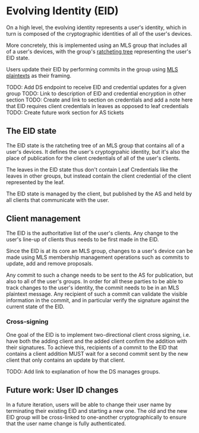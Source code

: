 # Evolving Identity (EID)

On a high level, the evolving identity represents a user's identity, which in turn is composed of the cryptographic identities of all of the user's devices.

More concretely, this is implemented using an MLS group that includes all of a user's devices, with the group's [ratcheting tree](https://www.ietf.org/archive/id/draft-ietf-mls-protocol-16.html#name-ratchet-tree-concepts) representing the user's EID state.

Users update their EID by performing commits in the group using [MLS plaintexts](https://www.ietf.org/archive/id/draft-ietf-mls-protocol-16.html#name-message-framing) as their framing.


TODO: Add DS endpoint to receive EID and credential updates for a given group
TODO: Link to description of EID and credential encryption in other section
TODO: Create and link to section on credentials and add a note here that EID requires client credentials in leaves as opposed to leaf credentials
TODO: Create future work section for AS tickets

## The EID state

The EID state is the ratcheting tree of an MLS group that contains all of a user's devices. It defines the user's cryptogrpahic identity, but it's also the place of publication for the client credentials of all of the user's clients.

The leaves in the EID state thus don't contain Leaf Credentials like the leaves in other groups, but instead contain the client credential of the client represented by the leaf.

The EID state is managed by the client, but published by the AS and held by all clients that communicate with the user.


## Client management

The EID is the authoritative list of the user's clients. Any change to the user's line-up of clients thus needs to be first made in the EID.

Since the EID is at its core an MLS group, changes to a user's device can be made using MLS membership management operations such as commits to update, add and remove proposals.

Any commit to such a change needs to be sent to the AS for publication, but also to all of the user's groups. In order for all these parties to be able to track changes to the user's identity, the commit needs to be in an MLS plaintext message. Any recipient of such a commit can validate the visible information in the commit, and in particular verify the signature against the current state of the EID.

### Cross-signing

One goal of the EID is to implement two-directional client cross signing, i.e. have both the adding client and the added client confirm the addition with their signatures. To achieve this, recipients of a commit to the EID that contains a client addition MUST wait for a second commit sent by the new client that only contains an update by that client.

TODO: Add link to explanation of how the DS manages groups.

## Future work: User ID changes

In a future iteration, users will be able to change their user name by terminating their existing EID and starting a new one. The old and the new EID group will be cross-linked to one-another cryptographically to ensure that the user name change is fully authenticated.